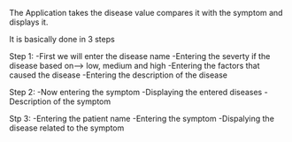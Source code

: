 The Application takes the disease value compares it with the symptom and displays it.

It is basically done in 3 steps

Step 1:
    -First we will enter the disease name
    -Entering the severty if the disease based on--> low, medium and high
    -Entering the factors that caused the disease
    -Entering the description of the disease
    
Step 2:
    -Now entering the symptom
    -Displaying the entered diseases
    -Description of the symptom
    
Stp 3:
    -Entering the patient name
    -Entering the symptom
    -Dispalying the disease related to the symptom
